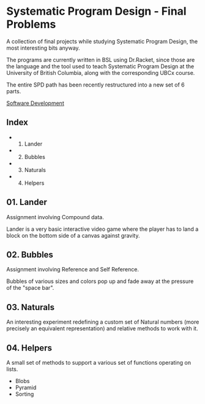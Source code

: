 # Systematic Program Design - Final Problems
A collection of final projects while studying Systematic Program Design, the most interesting bits anyway.

The programs are currently written in BSL using Dr.Racket, since those are the language and the tool used to teach Systematic Program Design at the University of British Columbia, along with the corresponding UBCx course.

The entire SPD path has been recently restructured into a new set of 6 parts.

[Software Development](https://www.edx.org/micromasters/software-development)

## Index
- 01. Lander
- 02. Bubbles
- 03. Naturals
- 04. Helpers

## 01. Lander
Assignment involving Compound data.

Lander is a very basic interactive video game where the player has to land a block on the bottom side of a canvas against gravity.

## 02. Bubbles
Assignment involving Reference and Self Reference.

Bubbles of various sizes and colors pop up and fade away at the pressure of the "space bar".

## 03. Naturals
An interesting experiment redefining a custom set of Natural numbers (more precisely an equivalent representation) and relative methods to work with it.

## 04. Helpers
A small set of methods to support a various set of functions operating on lists.
- Blobs
- Pyramid
- Sorting
